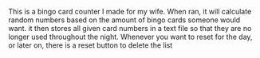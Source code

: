 This is a bingo card counter I made for my wife. When ran, it will calculate random numbers based on the amount of bingo cards someone would want.
it then stores all given card numbers in a text file so that they are no longer used throughout the night. Whenever you want to reset for the day, or later on, 
there is a reset button to delete the list
